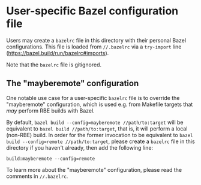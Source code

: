 # User-specific Bazel configuration file

Users may create a `bazelrc` file in this directory with their personal Bazel configurations. This
file is loaded from `//.bazelrc` via a `try-import` line (https://bazel.build/run/bazelrc#imports).

Note that the `bazelrc` file is gitignored.

## The "mayberemote" configuration

One notable use case for a user-specific `bazelrc` file is to override the "mayberemote"
configuration, which is used e.g. from Makefile targets that _may_ perform RBE builds with Bazel.

By default, `bazel build --config=mayberemote //path/to:target` will be equivalent to
`bazel build //path/to:target`, that is, it will perform a local (non-RBE) build. In order for the
former invocation to be equivalent to `bazel build --config=remote //path/to:target`, please create
a `bazelrc` file in this directory if you haven't already, then add the following line:

```
build:mayberemote --config=remote
```

To learn more about the "mayberemote" configuration, please read the comments in `//.bazelrc`.
